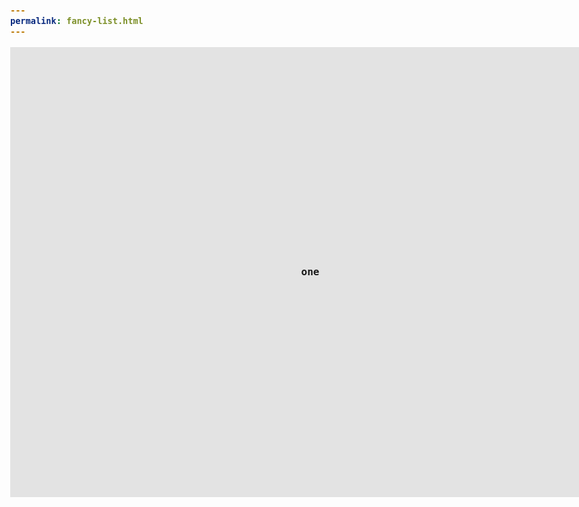 ```yaml
---
permalink: fancy-list.html
---
```


<fancy-list>
  <ol>
    <li>one</li>
    <li>two</li>			
    <li>three</li>
    <li>four</li>
    <li>five</li>
    <li>six</li>
    <li>seven</li>
    <li>eight</li>
    <li>nine</li>
    <li>ten</li>
  </ol>
</fancy-list>


<style>
  html {
    touch-action: manipulation;
  }

  :where(*) {
    box-sizing: border-box;
  }

  body {
    font: bold 1rem / 1.5 monospace;
    margin: 0
  }
  
  :is(ol, li) {
    display: grid;
    inline-size: 100vw;
  }
  
  ol {
    grid: 1fr / auto-flow;
    overflow: scroll hidden;
    padding: 0;
    scroll-snap-type: x mandatory;
    scrollbar-width: none;
  }
  
  ol::-webkit-scrollbar {
    display: none;
  }
  
  li {
    aspect-ratio: 4 / 3;
    
    place-content: center;
    scroll-snap-align: start;
    user-select: none;
  }
  
  /* Debug styles. */
  li:nth-child(odd) {background: rgba(0,0,0,.1)}
  li:nth-child(even) {background: rgba(0,0,0,.15)}
  

  /* TODO: Move controls to shadow DOM. */
  .controls {
    display: grid;
    gap: 0 .5rem;
    grid: 'prev count next' / auto 1fr auto;
    inline-size: 100vw;
    padding-inline: .5rem;
  }
  
  :is(button, p) {
    margin: 0;
  }
  
  button {
    appearance: none;
    background: rgba(0,0,0,.05);
    border: none;
    border-radius: 3rem;
    cursor: pointer;
    font: inherit;
    padding: .375rem 1rem;
    transition: opacity .3s;
  }
  
  button[disabled] {
    opacity: 0;
  }
  
  [data-direction='prev'] {
    grid-area: prev;
  }
  
  [data-direction='next'] {
    grid-area: next;
  }
  
  .count {
    grid-area: count;
    place-self: center;
  }
</style>

<script>
  {% include 'FancyList.js' %}
</script>